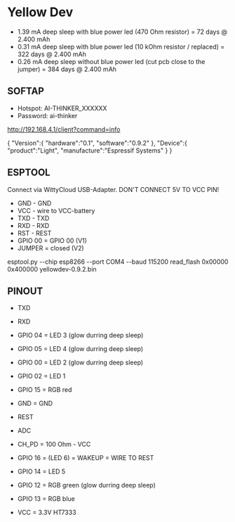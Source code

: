 # Yellow Dev

* 1.39 mA deep sleep with blue power led (470 Ohm resistor) = 72 days @ 2.400 mAh
* 0.31 mA deep sleep with blue power led (10 kOhm resistor / replaced) = 322 days @ 2.400 mAh
* 0.26 mA deep sleep without blue power led (cut pcb close to the jumper) = 384 days @ 2.400 mAh

## SOFTAP

* Hotspot: AI-THINKER_XXXXXX
* Password: ai-thinker

http://192.168.4.1/client?command=info

{
"Version":{
"hardware":"0.1",
"software":"0.9.2"
},
"Device":{
"product":"Light",
"manufacture":"Espressif Systems"
}
}

## ESPTOOL

Connect via WittyCloud USB-Adapter. DON'T CONNECT 5V TO VCC PIN!

* GND - GND
* VCC - wire to VCC-battery
* TXD - TXD
* RXD - RXD
* RST - REST
* GPIO 00 = GPIO 00 (V1)
* JUMPER = closed (V2)

esptool.py --chip esp8266 --port COM4 --baud 115200 read_flash 0x00000 0x400000 yellowdev-0.9.2.bin

## PINOUT

* TXD
* RXD
* GPIO 04 = LED 3 (glow durring deep sleep)
* GPIO 05 = LED 4 (glow durring deep sleep)
* GPIO 00 = LED 2 (glow durring deep sleep)
* GPIO 02 = LED 1
* GPIO 15 = RGB red
* GND = GND

* REST
* ADC
* CH_PD = 100 Ohm - VCC
* GPIO 16 = (LED 6) = WAKEUP = WIRE TO REST
* GPIO 14 = LED 5
* GPIO 12 = RGB green (glow durring deep sleep)
* GPIO 13 = RGB blue
* VCC = 3.3V HT7333
